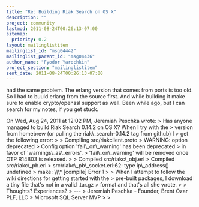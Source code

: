 ```yaml
---
title: "Re: Building Riak Search on OS X"
description: ""
project: community
lastmod: 2011-08-24T00:26:13-07:00
sitemap:
  priority: 0.2
layout: mailinglistitem
mailinglist_id: "msg04442"
mailinglist_parent_id: "msg04436"
author_name: "Fyodor Yarochkin"
project_section: "mailinglistitem"
sent_date: 2011-08-24T00:26:13-07:00
---
```



had the same problem. The erlang version that comes from ports is too
old. So I had to buuld erlang from the source first.
And while building it make sure to enable crypto/openssl support as
well. Been while ago, but I can search for my notes, if you get stuck.

On Wed, Aug 24, 2011 at 12:02 PM, Jeremiah Peschka
 wrote:
&gt; Has anyone managed to build Riak Search 0.14.2 on OS X? When I try with the 
&gt; version from homebrew (or pulling the riak\\_search-0.14.2 tag from github) I 
&gt; get the following error:
&gt;
&gt; Compiling src/riakclient.proto
&gt; WARNING: option deprecated
&gt; Config option 'fail\\_on\\_warning' has been deprecated
&gt; in favor of 'warnings\\_as\\_errors'.
&gt; 'fail\\_on\\_warning' will be removed once OTP R14B03 is released.
&gt;
&gt; Compiled src/riakc\\_obj.erl
&gt; Compiled src/riakc\\_pb.erl
&gt; src/riakc\\_pb\\_socket.erl:62: type ip\\_address() undefined
&gt; make: \\*\\*\\* [compile] Error 1
&gt;
&gt; When I attempt to follow the wiki directions for getting started with the 
&gt; pre-built packages, I download a tiny file that's not in a valid .tar.gz 
&gt; format and that's all she wrote.
&gt;
&gt; Thoughts? Experiences?
&gt; ---
&gt; Jeremiah Peschka - Founder, Brent Ozar PLF, LLC
&gt; Microsoft SQL Server MVP
&gt;
&gt;
